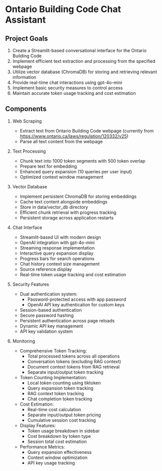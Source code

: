 # Ontario Building Code Chat Assistant

## Project Goals
1. Create a Streamlit-based conversational interface for the Ontario Building Code
2. Implement efficient text extraction and processing from the specified webpage
3. Utilize vector database (ChromaDB) for storing and retrieving relevant information
4. Provide real-time chat interactions using gpt-4o-mini
5. Implement basic security measures to control access
6. Maintain accurate token usage tracking and cost estimation

## Components
1. Web Scraping
   - Extract text from Ontario Building Code webpage (currently from https://www.ontario.ca/laws/regulation/120332/v25)
   - Parse all text content from the webpage

2. Text Processing
   - Chunk text into 1000 token segments with 500 token overlap
   - Prepare text for embedding
   - Enhanced query expansion (10 queries per user input)
   - Optimized context window management

3. Vector Database
   - Implement persistent ChromaDB for storing embeddings
   - Cache text content alongside embeddings
   - Store in data/vector_db directory
   - Efficient chunk retrieval with progress tracking
   - Persistent storage across application restarts

4. Chat Interface
   - Streamlit-based UI with modern design
   - OpenAI integration with gpt-4o-mini
   - Streaming response implementation
   - Interactive query expansion display
   - Progress bars for search operations
   - Chat history context size management
   - Source reference display
   - Real-time token usage tracking and cost estimation

5. Security Features
   - Dual authentication system:
     - Password-protected access with app password
     - OpenAI API key authentication for custom keys
   - Session-based authentication
   - Secure password hashing
   - Persistent authentication across page reloads
   - Dynamic API key management
   - API key validation system

6. Monitoring
   - Comprehensive Token Tracking:
     - Total processed tokens across all operations
     - Conversation tokens (excluding RAG context)
     - Document context tokens from RAG retrieval
     - Separate input/output token tracking
   - Token Counting Implementation:
     - Local token counting using tiktoken
     - Query expansion token tracking
     - RAG context token tracking
     - Chat completion token tracking
   - Cost Estimation:
     - Real-time cost calculation
     - Separate input/output token pricing
     - Cumulative session cost tracking
   - Display Features:
     - Token usage breakdown in sidebar
     - Cost breakdown by token type
     - Session total cost estimation
   - Performance Metrics:
     - Query expansion effectiveness
     - Context window optimization
     - API key usage tracking
